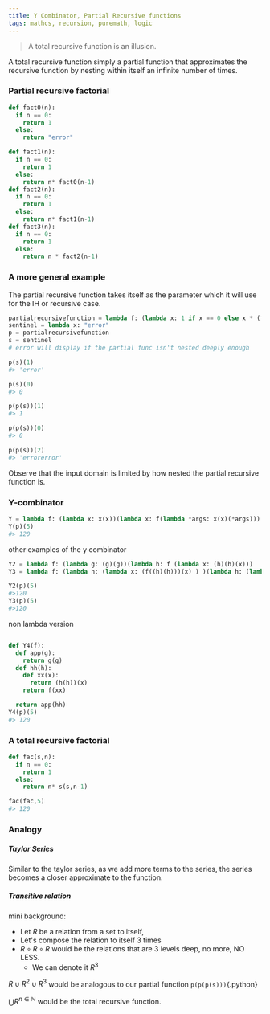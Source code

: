 ```yaml
---
title: Y Combinator, Partial Recursive functions
tags: mathcs, recursion, puremath, logic
---
```


> A total recursive function is an illusion.  

A total recursive function simply a partial function that approximates the recursive function by nesting within itself an infinite number of times.  


### Partial recursive factorial
``` python 
def fact0(n):
  if n == 0:
    return 1
  else:
    return "error"

def fact1(n):
  if n == 0:
    return 1
  else:
    return n* fact0(n-1)
def fact2(n):
  if n == 0:
    return 1
  else:
    return n* fact1(n-1)
def fact3(n):
  if n == 0:
    return 1
  else:
    return n * fact2(n-1)

```
### A more general example

The partial recursive function takes itself as the parameter which it will use for the IH or recursive case.  

``` python
partialrecursivefunction = lambda f: (lambda x: 1 if x == 0 else x * (f(x-1)))
sentinel = lambda x: "error"
p = partialrecursivefunction
s = sentinel
# error will display if the partial func isn't nested deeply enough

p(s)(1)
#> 'error'

p(s)(0)
#> 0

p(p(s))(1)
#> 1

p(p(s))(0)
#> 0

p(p(s))(2)
#> 'errorerror'
```

Observe that the input domain is limited by how nested the partial recursive function is.


### Y-combinator 

``` python
Y = lambda f: (lambda x: x(x))(lambda x: f(lambda *args: x(x)(*args)))
Y(p)(5)
#> 120
```

other examples of the y combinator
``` python
Y2 = lambda f: (lambda g: (g)(g))(lambda h: f (lambda x: (h)(h)(x)))
Y3 = lambda f: (lambda h: (lambda x: (f((h)(h)))(x) ) )(lambda h: (lambda x: (f((h)(h)))(x) ) )

Y2(p)(5)
#>120
Y3(p)(5)
#>120
```
non lambda version
``` python

def Y4(f):
  def app(g):
    return g(g)
  def hh(h):
    def xx(x):
      return (h(h))(x)
    return f(xx)

  return app(hh)
Y4(p)(5)
#> 120
```

### A total recursive factorial

``` python
def fac(s,n):
  if n == 0:
    return 1
  else:
    return n* s(s,n-1)

fac(fac,5)
#> 120
```
### Analogy
##### Taylor Series
Similar to the taylor series, as we add more terms to the series, the series becomes a closer approximate to the function.

##### Transitive relation

mini background: 

* Let $R$ be a relation from a set to itself,   
* Let's compose the relation to itself 3 times   
* $R \circ R \circ R$ would be the relations that are 3 levels deep, no more, NO LESS.  
    * We can denote it $R^3$  

$R \cup R^2 \cup R^3$ would be analogous to our partial function `p(p(p(s)))`{.python}

$\bigcup R^{n\in \mathbb{N}}$ would be the total recursive function.
